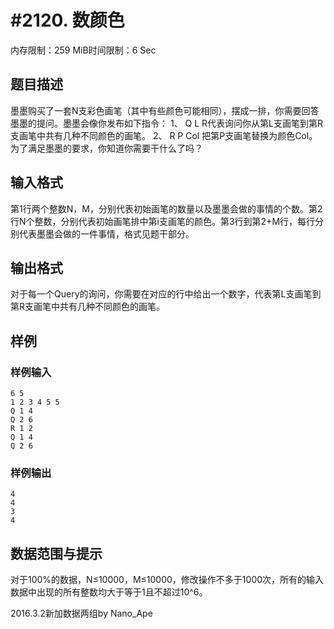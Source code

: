 # #2120. 数颜色

内存限制：259 MiB时间限制：6 Sec

## 题目描述

墨墨购买了一套N支彩色画笔（其中有些颜色可能相同），摆成一排，你需要回答墨墨的提问。墨墨会像你发布如下指令： 1、 Q L R代表询问你从第L支画笔到第R支画笔中共有几种不同颜色的画笔。 2、 R P Col 把第P支画笔替换为颜色Col。为了满足墨墨的要求，你知道你需要干什么了吗？

## 输入格式

第1行两个整数N，M，分别代表初始画笔的数量以及墨墨会做的事情的个数。第2行N个整数，分别代表初始画笔排中第i支画笔的颜色。第3行到第2+M行，每行分别代表墨墨会做的一件事情，格式见题干部分。

## 输出格式

对于每一个Query的询问，你需要在对应的行中给出一个数字，代表第L支画笔到第R支画笔中共有几种不同颜色的画笔。

## 样例

### 样例输入

    
    6 5
    1 2 3 4 5 5
    Q 1 4
    Q 2 6
    R 1 2
    Q 1 4
    Q 2 6
    
    

### 样例输出

    
    4
    4
    3
    4
    
    

## 数据范围与提示

对于100%的数据，N&le;10000，M&le;10000，修改操作不多于1000次，所有的输入数据中出现的所有整数均大于等于1且不超过10^6。

2016.3.2新加数据两组by Nano_Ape
